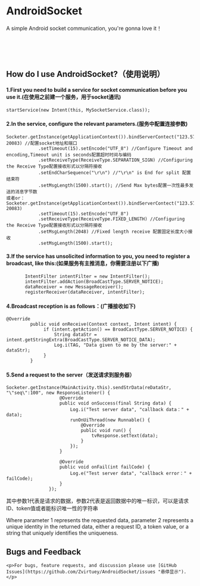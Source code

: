 # AndroidSocket #
A simple Android socket communication, you're gonna love it！<br><br><br><br><br>


How do I use AndroidSocket?（使用说明）
-----

#### 1.First you need to build a service for socket communication before you use it.(在使用之前建一个服务，用于socket通讯)<br>
    startService(new Intent(this, MySocketService.class));


#### 2.In the service, configure the relevant parameters.(服务中配置连接参数)<br>
    Socketer.getInstance(getApplicationContext()).bindServerContect("123.57.56.201", 20083) //配置socket地址和端口
                .setTimeout(15).setEncode("UTF_8") //Configure Timeout and encoding,Timeout unit is seconds配置超时时间与编码
                .setReceiveType(ReceiveType.SEPARATION_SIGN) //Configuring the Receive Type配置接收形式以分隔符接收
                .setEndCharSequence("\r\n") //"\r\n" is End for split 配置结束符
                .setMsgLength(1500).start(); //Send Max bytes配置一次性最多发送的消息字节数
    或者or：
    Socketer.getInstance(getApplicationContext()).bindServerContect("123.57.56.201", 20083)
                .setTimeout(15).setEncode("UTF_8")
                .setReceiveType(ReceiveType.FIXED_LENGTH) //Configuring the Receive Type配置接收形式以分隔符接收
                .setMsgLength(2048) //Fixed length receive 配置固定长度大小接收
                .setMsgLength(1500).start();


#### 3.If the service has unsolicited information to you, you need to register a broadcast, like this:(如果服务有主推消息，你需要注册以下广播)<br>
           IntentFilter intentFilter = new IntentFilter();
           intentFilter.addAction(BroadCastType.SERVER_NOTICE);
           dataReceiver = new MessageReceiver();
           registerReceiver(dataReceiver, intentFilter);


#### 4.Broadcast reception is as follows：(广播接收如下)<br>
    @Override
             public void onReceive(Context context, Intent intent) {
                  if (intent.getAction() == BroadCastType.SERVER_NOTICE) {
                      String dataStr = intent.getStringExtra(BroadCastType.SERVER_NOTICE_DATA);
                      Log.i(TAG, "Data given to me by the server:" + dataStr);
                  }
             }


#### 5.Send a request to the server（发送请求到服务器）<br>
    Socketer.getInstance(MainActivity.this).sendStrData(reDataStr, "\"seq\":100", new ResponseListener() {
                        @Override
                        public void onSuccess(final String data) {
                            Log.i("Test server data", "callback data：" + data);
                            runOnUiThread(new Runnable() {
                                @Override
                                public void run() {
                                    tvResponse.setText(data);
                                }
                            });
                        }

                        @Override
                        public void onFail(int failCode) {
                            Log.e("Test server data", "callback error：" + failCode);
                        }
                    });
<p>其中参数1代表是请求的数据，参数2代表是返回数据中的唯一标识，可以是请求ID、token值或者能标识唯一性的字符串</p>
<p>Where parameter 1 represents the requested data, parameter 2 represents a unique identity in the returned data, either a request ID, a token value, or a string that uniquely identifies the uniqueness.</p>


Bugs and Feedback
-----
    <p>For bugs, feature requests, and discussion please use [GitHub Issues](https://github.com/Zvirtuey/AndroidSocket/issues "悬停显示").</p>


